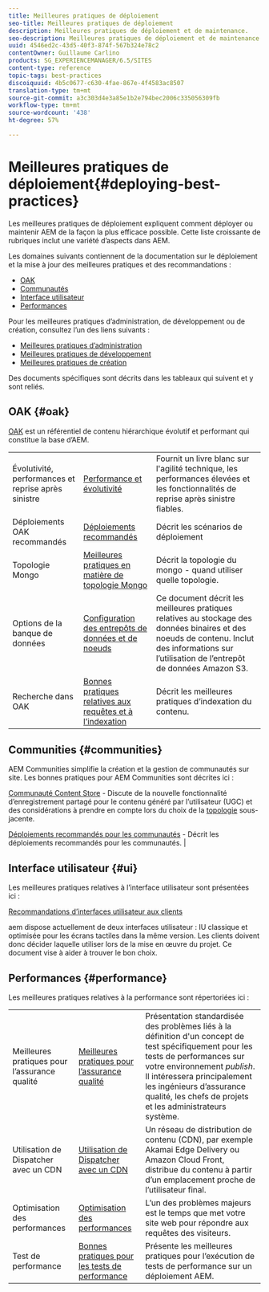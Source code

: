 ```yaml
---
title: Meilleures pratiques de déploiement
seo-title: Meilleures pratiques de déploiement
description: Meilleures pratiques de déploiement et de maintenance.
seo-description: Meilleures pratiques de déploiement et de maintenance.
uuid: 4546ed2c-43d5-40f3-874f-567b324e78c2
contentOwner: Guillaume Carlino
products: SG_EXPERIENCEMANAGER/6.5/SITES
content-type: reference
topic-tags: best-practices
discoiquuid: 4b5c0677-c630-4fae-867e-4f4583ac8507
translation-type: tm+mt
source-git-commit: a3c303d4e3a85e1b2e794bec2006c335056309fb
workflow-type: tm+mt
source-wordcount: '438'
ht-degree: 57%

---
```



# Meilleures pratiques de déploiement{#deploying-best-practices}

Les meilleures pratiques de déploiement expliquent comment déployer ou maintenir AEM de la façon la plus efficace possible. Cette liste croissante de rubriques inclut une variété d’aspects dans AEM.

Les domaines suivants contiennent de la documentation sur le déploiement et la mise à jour des meilleures pratiques et des recommandations :

* [OAK](#oak)
* [Communautés](#communities)
* [Interface utilisateur](#ui)
* [Performances](#performance)

Pour les meilleures pratiques d’administration, de développement ou de création, consultez l’un des liens suivants :

* [Meilleures pratiques d’administration](/help/sites-administering/administer-best-practices.md)
* [Meilleures pratiques de développement](/help/sites-developing/best-practices.md)
* [Meilleures pratiques de création](/help/sites-authoring/best-practices.md)

Des documents spécifiques sont décrits dans les tableaux qui suivent et y sont reliés.

## OAK  {#oak}

[OAK](/help/sites-deploying/platform.md) est un référentiel de contenu hiérarchique évolutif et performant qui constitue la base d’AEM.

<table>
 <tbody>
  <tr>
   <td><p>Évolutivité, performances et reprise après sinistre</p> </td>
   <td><a href="/help/sites-deploying/performance.md">Performance et évolutivité</a></td>
   <td>Fournit un livre blanc sur l'agilité technique, les performances élevées et les fonctionnalités de reprise après sinistre fiables.</td>
  </tr>
  <tr>
   <td>Déploiements OAK recommandés</td>
   <td><a href="/help/sites-deploying/recommended-deploys.md">Déploiements recommandés</a></td>
   <td>Décrit les scénarios de déploiement</td>
  </tr>
  <tr>
   <td>Topologie Mongo</td>
   <td><a href="/help/sites-deploying/recommended-deploys.md">Meilleures pratiques en matière de topologie Mongo</a></td>
   <td>Décrit la topologie du mongo - quand utiliser quelle topologie.</td>
  </tr>
  <tr>
   <td>Options de la banque de données</td>
   <td><a href="/help/sites-deploying/data-store-config.md">Configuration des entrepôts de données et de noeuds</a></td>
   <td>Ce document décrit les meilleures pratiques relatives au stockage des données binaires et des noeuds de contenu. Inclut des informations sur l’utilisation de l’entrepôt de données Amazon S3.</td>
  </tr>
  <tr>
   <td>Recherche dans OAK</td>
   <td><a href="/help/sites-deploying/best-practices-for-queries-and-indexing.md">Bonnes pratiques relatives aux requêtes et à l’indexation</a><br /> </td>
   <td>Décrit les meilleures pratiques d’indexation du contenu.</td>
  </tr>
 </tbody>
</table>

## Communities {#communities}

AEM Communities simplifie la création et la gestion de communautés sur site. Les bonnes pratiques pour AEM Communities sont décrites ici :

[Communauté Content Store](/help/communities/working-with-srp.md)  - Discute de la nouvelle fonctionnalité d’enregistrement partagé pour le contenu généré par l’utilisateur (UGC) et des considérations à prendre en compte lors du choix de la  [topologie](/help/communities/topologies.md) sous-jacente.

[Déploiements recommandés pour les communautés](/help/sites-deploying/recommended-deploys.md#considerations-for-aem-communities)  - Décrit les déploiements recommandés pour les communautés. |

## Interface utilisateur {#ui}

Les meilleures pratiques relatives à l’interface utilisateur sont présentées ici :

[Recommandations d’interfaces utilisateur aux clients](/help/sites-deploying/ui-recommendations.md)

aem dispose actuellement de deux interfaces utilisateur : IU classique et optimisée pour les écrans tactiles dans la même version. Les clients doivent donc décider laquelle utiliser lors de la mise en œuvre du projet. Ce document vise à aider à trouver le bon choix.

## Performances {#performance}

Les meilleures pratiques relatives à la performance sont répertoriées ici :

<table>
 <tbody>
  <tr>
   <td>Meilleures pratiques pour l’assurance qualité</td>
   <td><a href="/help/sites-deploying/configuring-performance.md#best-practices-for-quality-assurance">Meilleures pratiques pour l’assurance qualité</a></td>
   <td>Présentation standardisée des problèmes liés à la définition d'un concept de test spécifiquement pour les tests de performances sur votre environnement <em>publish</em>. Il intéressera principalement les ingénieurs d’assurance qualité, les chefs de projets et les administrateurs système.</td>
  </tr>
  <tr>
   <td>Utilisation de Dispatcher avec un CDN </td>
   <td><a href="https://helpx.adobe.com/experience-manager/dispatcher/using/dispatcher.html#using-dispatcher-with-a-cdn">Utilisation de Dispatcher avec un CDN </a></td>
   <td>Un réseau de distribution de contenu (CDN), par exemple Akamai Edge Delivery ou Amazon Cloud Front, distribue du contenu à partir d’un emplacement proche de l’utilisateur final.</td>
  </tr>
  <tr>
   <td>Optimisation des performances</td>
   <td><a href="/help/sites-deploying/configuring-performance.md">Optimisation des performances</a></td>
   <td>L’un des problèmes majeurs est le temps que met votre site web pour répondre aux requêtes des visiteurs.</td>
  </tr>
  <tr>
   <td>Test de performance</td>
   <td><a href="/help/sites-deploying/best-practices-for-performance-testing.md">Bonnes pratiques pour les tests de performance</a></td>
   <td>Présente les meilleures pratiques pour l’exécution de tests de performance sur un déploiement AEM.<br /> </td>
  </tr>
 </tbody>
</table>

